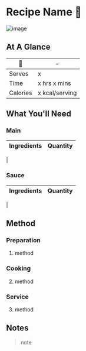 # Recipe Name 🥦

![image](https://drive.google.com/uc?export=view&id=1TTqqLcTi78Juntj3kqNQUjgtYPNmhLLK)

[//]: # (when adding google drive link, just replace the asset id, don't change anything else about the above link otherwise the image will not display)

## At A Glance

🥦 | -
-- | --
Serves | x
Time | x hrs x mins
Calories | x kcal/serving

## What You'll Need

### **Main**

Ingredients | Quantity
-- | --
|

### **Sauce**

Ingredients | Quantity
-- | --
|

## Method

### **Preparation**

1. method

### **Cooking**

2. method

### **Service**

3. method

## Notes

> note